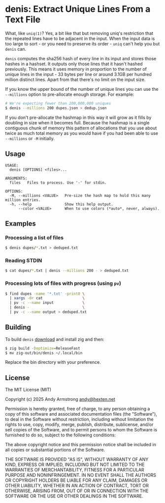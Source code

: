 # denis: Extract Unique Lines From a Text File

What, like `uniq(1)`? Yes, a bit like that but removing uniq's restriction that the repeated lines have to be adjacent in the input. When the input data is too large to sort - or you need to preserve its order - `uniq` can't help you but `denis` can.

`denis` computes the sha256 hash of every line in its input and stores those hashes in a hashset. It outputs only those lines that it hasn't hashed previously. This means it uses memory in proportion to the number of unique lines in the input - 33 bytes per line or around 3.1GB per hundred million distinct lines. Apart from that there's no limit on the input size.

If you know the upper bound of the number of unique lines you can use the `--millions` option to pre-allocate enough storage. For example:

```sh
# We're expecting fewer than 200,000,000 uniques
$ denis --millions 200 dupes.json > dedup.json
```

If you don't pre-allocate the hashmap in this way it will grow as it fills by doubling in size when it becomes full. Because the hashmap is a single contiguous chunk of memory this pattern of allocations that you use about twice as much total memory as you would have if you had been able to use `--millions` or `-M` initially.

## Usage

```
USAGE:
  denis [OPTIONS] <files>...

ARGUMENTS:
  files   Files to process. Use '-' for stdin.

OPTIONS:
  -M, --millions <VALUE>   Pre-size the hash map to hold this many million entries.
  -h, --help               Show this help output.
      --color <VALUE>      When to use colors (*auto*, never, always).
```

## Examples

### Processing a list of files

```sh
$ denis dupes/*.txt > deduped.txt
```

### Reading STDIN

```sh
$ cat dupes/*.txt | denis --millions 200 - > deduped.txt
```

### Processing lots of files with progress (using `pv`)

```sh
$ find dupes -name '*.txt' -print0 \
  | xargs -0r cat                  \
  | pv -c --name input             \
  | denis -                        \
  | pv -c --name output > deduped.txt
```

## Building

To build `denis` [download](https://ziglang.org/download/) and install zig and then:

```sh
$ zig build -Doptimize=ReleaseFast
$ mv zig-out/bin/denis ~/.local/bin
```

Replace the bin directory with your preference.

## License

The MIT License (MIT)

Copyright (c) 2025 Andy Armstrong <andy@hexten.net>

Permission is hereby granted, free of charge, to any person obtaining a copy of this software and associated documentation files (the "Software"), to deal in the Software without restriction, including without limitation the rights to use, copy, modify, merge, publish, distribute, sublicense, and/or sell copies of the Software, and to permit persons to whom the Software is furnished to do so, subject to the following conditions:

The above copyright notice and this permission notice shall be included in all copies or substantial portions of the Software.

THE SOFTWARE IS PROVIDED "AS IS", WITHOUT WARRANTY OF ANY KIND, EXPRESS OR IMPLIED, INCLUDING BUT NOT LIMITED TO THE WARRANTIES OF MERCHANTABILITY, FITNESS FOR A PARTICULAR PURPOSE AND NONINFRINGEMENT. IN NO EVENT SHALL THE AUTHORS OR COPYRIGHT HOLDERS BE LIABLE FOR ANY CLAIM, DAMAGES OR OTHER LIABILITY, WHETHER IN AN ACTION OF CONTRACT, TORT OR OTHERWISE, ARISING FROM, OUT OF OR IN CONNECTION WITH THE SOFTWARE OR THE USE OR OTHER DEALINGS IN THE SOFTWARE.
